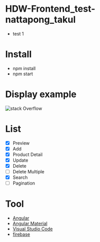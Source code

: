 # HDW-Frontend_test-nattapong_takul
- test 1

# Install
- npm install
- npm start

# Display example
![stack Overflow](https://firebasestorage.googleapis.com/v0/b/handywings-test1.appspot.com/o/%E0%B8%A0%E0%B8%B2%E0%B8%9E%E0%B8%AB%E0%B8%99%E0%B9%89%E0%B8%B2%E0%B8%88%E0%B8%AD%202561-10-23%20%E0%B9%80%E0%B8%A7%E0%B8%A5%E0%B8%B2%2000.59.27.png?alt=media&token=d3653d5f-8524-49c5-b102-c24370f888ef)

# List
- [x] Preview 
- [x] Add
- [x] Product Detail
- [x] Update
- [x] Delete
- [ ] Delete Multiple 
- [x] Search
- [ ] Pagination

# Tool
- [Angular](https://angular.io)
- [Angular Material](https://material.angular.io)
- [Visual Studio Code](https://code.visualstudio.com)
- [firebase](https://firebase.google.com)


